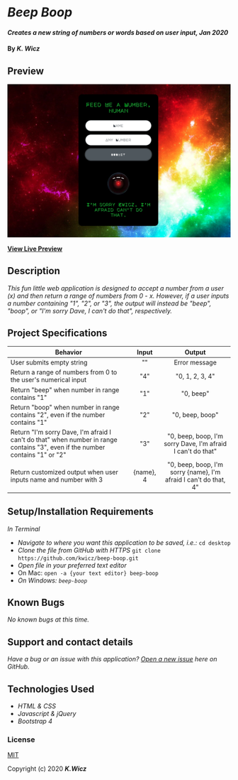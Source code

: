 # _Beep Boop_

#### _Creates a new string of numbers or words based on user input, Jan 2020_

#### By _**K. Wicz**_


## Preview

![Landing Page Preview](/img/landing-page.png)

**[View Live Preview](https://kwicz.github.io/beep-boop/)**

## Description

_This fun little web application is designed to accept a number from a user (x) and then return a range of numbers from 0 - x. However, if a user inputs a number containing "1", "2", or "3", the output will instead be "beep", "boop", or "I'm sorry Dave, I can't do that", respectively._

## Project Specifications

| Behavior | Input | Output |
|---|:---:|:---:|
|User submits empty string|""|Error message|
|Return a range of numbers from 0 to the user's numerical input| "4"|"0, 1, 2, 3, 4"|
|Return "beep" when number in range contains "1"|"1"|"0, beep"|
|Return "boop" when number in range contains "2", even if the number contains "1"|"2"|"0, beep, boop"|
|Return "I'm sorry Dave, I'm afraid I can't do that" when number in range contains "3", even if the number contains "1" or "2"|"3"|"0, beep, boop, I'm sorry Dave, I'm afraid I can't do that"|
|Return customized output when user inputs name and number with 3|{name}, 4|"0, beep, boop, I'm sorry {name}, I'm afraid I can't do that, 4"|


## Setup/Installation Requirements

_In Terminal_
* _Navigate to where you want this application to be saved, i.e.:_
```cd desktop```
* _Clone the file from GitHub with HTTPS_
```git clone https://github.com/kwicz/beep-boop.git```
* _Open file in your preferred text editor_
* On Mac: ```open -a {your text editor} beep-boop```
* _On Windows: ```beep-boop```_


## Known Bugs

_No known bugs at this time._

## Support and contact details

_Have a bug or an issue with this application? [Open a new issue](https://github.com/kwicz/beep-boop/issues) here on GitHub._

## Technologies Used

* _HTML & CSS_
* _Javascript & jQuery_
* _Bootstrap 4_

### License

[MIT](https://choosealicense.com/licenses/mit/)

Copyright (c) 2020 **_K.Wicz_**